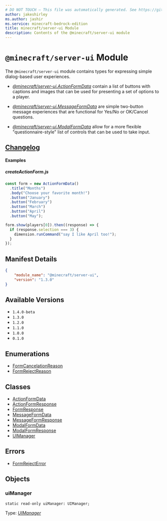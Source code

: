 ```yaml
---
# DO NOT TOUCH — This file was automatically generated. See https://github.com/mojang/minecraftapidocsgenerator to modify descriptions, examples, etc.
author: jakeshirley
ms.author: jashir
ms.service: minecraft-bedrock-edition
title: minecraft/server-ui Module
description: Contents of the @minecraft/server-ui module
---
```

# `@minecraft/server-ui` Module

The `@minecraft/server-ui` module contains types for expressing simple dialog-based user experiences.



  * [*@minecraft/server-ui.ActionFormData*](../../minecraft/server-ui/ActionFormData.md) contain a list of buttons with captions and images that can be used for presenting a set of options to a player.

  * [*@minecraft/server-ui.MessageFormData*](../../minecraft/server-ui/MessageFormData.md) are simple two-button message experiences that are functional for Yes/No or OK/Cancel questions.

  * [*@minecraft/server-ui.ModalFormData*](../../minecraft/server-ui/ModalFormData.md) allow for a more flexible "questionnaire-style" list of controls that can be used to take input.

## [Changelog](changelog.md)

#### Examples
##### ***createActionForm.js***
```typescript
const form = new ActionFormData()
  .title("Months")
  .body("Choose your favorite month!")
  .button("January")
  .button("February")
  .button("March")
  .button("April")
  .button("May");

form.show(players[0]).then((response) => {
  if (response.selection === 3) {
    dimension.runCommand("say I like April too!");
  }
});
```

## Manifest Details
```json
{
    "module_name": "@minecraft/server-ui",
    "version": "1.3.0"
}
```

## Available Versions
- `1.4.0-beta`
- `1.3.0`
- `1.2.0`
- `1.1.0`
- `1.0.0`
- `0.1.0`

## Enumerations
- [FormCancelationReason](FormCancelationReason.md)
- [FormRejectReason](FormRejectReason.md)

## Classes
- [ActionFormData](ActionFormData.md)
- [ActionFormResponse](ActionFormResponse.md)
- [FormResponse](FormResponse.md)
- [MessageFormData](MessageFormData.md)
- [MessageFormResponse](MessageFormResponse.md)
- [ModalFormData](ModalFormData.md)
- [ModalFormResponse](ModalFormResponse.md)
- [UIManager](UIManager.md)

## Errors
- [FormRejectError](FormRejectError.md)

## Objects
  
### **uiManager**
`static read-only uiManager: UIManager;`

Type: [*UIManager*](UIManager.md)
